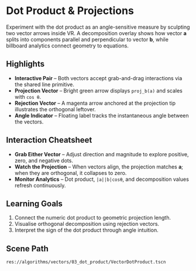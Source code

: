 ﻿# Dot Product & Projections

Experiment with the dot product as an angle-sensitive measure by sculpting two vector arrows inside VR. A decomposition overlay shows how vector **a** splits into components parallel and perpendicular to vector **b**, while billboard analytics connect geometry to equations.

## Highlights
- **Interactive Pair** – Both vectors accept grab-and-drag interactions via the shared line primitive.
- **Projection Vector** – Bright green arrow displays `proj_b(a)` and scales with `cos θ`.
- **Rejection Vector** – A magenta arrow anchored at the projection tip illustrates the orthogonal leftover.
- **Angle Indicator** – Floating label tracks the instantaneous angle between the vectors.

## Interaction Cheatsheet
- **Grab Either Vector** – Adjust direction and magnitude to explore positive, zero, and negative dots.
- **Watch the Projection** – When vectors align, the projection matches **a**; when they are orthogonal, it collapses to zero.
- **Monitor Analytics** – Dot product, `|a||b|cosθ`, and decomposition values refresh continuously.

## Learning Goals
1. Connect the numeric dot product to geometric projection length.
2. Visualise orthogonal decomposition using rejection vectors.
3. Interpret the sign of the dot product through angle intuition.

## Scene Path
```
res://algorithms/vectors/03_dot_product/VectorDotProduct.tscn
```
